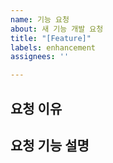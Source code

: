 ```yaml
---
name: 기능 요청
about: 새 기능 개발 요청
title: "[Feature]"
labels: enhancement
assignees: ''

---
```


## 요청 이유

## 요청 기능 설명
